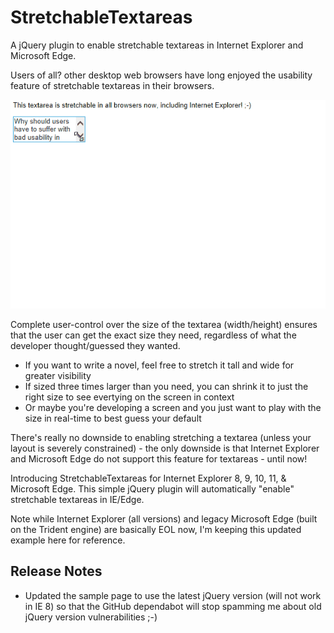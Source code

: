 # StretchableTextareas
A jQuery plugin to enable stretchable textareas in Internet Explorer and Microsoft Edge.

Users of all? other desktop web browsers have long enjoyed the usability feature of stretchable textareas in their browsers.

![StretchableTextareas Example][1]

Complete user-control over the size of the textarea (width/height) ensures that the user can get the exact size they need, regardless of what the developer thought/guessed they wanted.

* If you want to write a novel, feel free to stretch it tall and wide for greater visibility
* If sized three times larger than you need, you can shrink it to just the right size to see evertying on the screen in context
* Or maybe you're developing a screen and you just want to play with the size in real-time to best guess your default


There's really no downside to enabling stretching a textarea (unless your layout is severely constrained) - the only downside is that Internet Explorer and Microsoft Edge do not support this feature for textareas - until now!

Introducing StretchableTextareas for Internet Explorer 8, 9, 10, 11, & Microsoft Edge.  This simple jQuery plugin will automatically "enable" stretchable textareas in IE/Edge.

Note while Internet Explorer (all versions) and legacy Microsoft Edge (built on the Trident engine) are basically EOL now, I'm keeping this updated example here for reference.

[1]: https://raw.githubusercontent.com/scunliffe/stretchabletextareas/master/ieStretchableTextareas.gif

## Release Notes
* Updated the sample page to use the latest jQuery version (will not work in IE 8) so that the GitHub dependabot will stop spamming me about old jQuery version vulnerabilities ;-)
